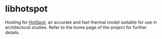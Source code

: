 # libhotspot

Hosting for [HotSpot][1], an accurate and fast thermal model suitable for use in
architectural studies. Refer to the home page of the project for further
details.

[1]: http://lava.cs.virginia.edu/HotSpot/
